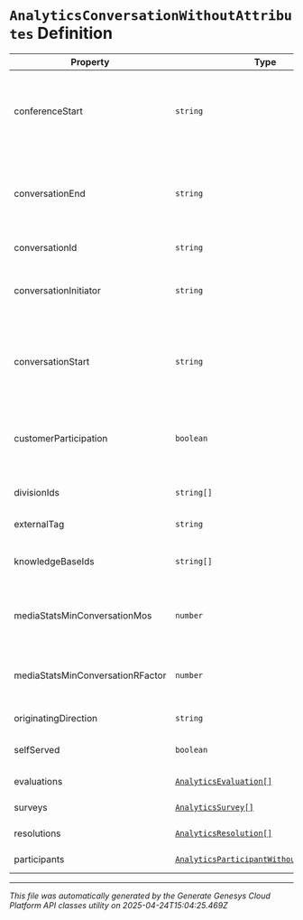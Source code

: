 # `AnalyticsConversationWithoutAttributes` Definition

| Property | Type | Required | Description |
|----------|------|----------|-------------|
| conferenceStart | `string` | No | The start time of a conference call. Date time is represented as an ISO-8601 string. For example: yyyy-MM-ddTHH:mm:ss[.mmm]Z |
| conversationEnd | `string` | No | The end time of a conversation. Date time is represented as an ISO-8601 string. For example: yyyy-MM-ddTHH:mm:ss[.mmm]Z |
| conversationId | `string` | No | Unique identifier for the conversation |
| conversationInitiator | `string` | No | Indicates the participant purpose of the participant initiating a message conversation |
| conversationStart | `string` | No | The start time of a conversation. Date time is represented as an ISO-8601 string. For example: yyyy-MM-ddTHH:mm:ss[.mmm]Z |
| customerParticipation | `boolean` | No | Indicates a messaging conversation in which the customer participated by sending at least one message |
| divisionIds | `string[]` | No | Identifier(s) of division(s) associated with a conversation |
| externalTag | `string` | No | External tag for the conversation |
| knowledgeBaseIds | `string[]` | No | The unique identifier(s) of the knowledge base(s) used |
| mediaStatsMinConversationMos | `number` | No | The lowest estimated average MOS among all the audio streams belonging to this conversation |
| mediaStatsMinConversationRFactor | `number` | No | The lowest R-factor value among all of the audio streams belonging to this conversation |
| originatingDirection | `string` | No | The original direction of the conversation |
| selfServed | `boolean` | No | Indicates whether all flow sessions were self serviced |
| evaluations | [`AnalyticsEvaluation[]`](analyticsevaluation-definition.md) | No | Evaluations associated with this conversation |
| surveys | [`AnalyticsSurvey[]`](analyticssurvey-definition.md) | No | Surveys associated with this conversation |
| resolutions | [`AnalyticsResolution[]`](analyticsresolution-definition.md) | No | Resolutions associated with this conversation |
| participants | [`AnalyticsParticipantWithoutAttributes[]`](analyticsparticipantwithoutattributes-definition.md) | No | Participants in the conversation |

---

*This file was automatically generated by the Generate Genesys Cloud Platform API classes utility on 2025-04-24T15:04:25.469Z*